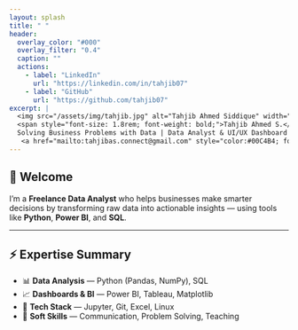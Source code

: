 ```yaml
---
layout: splash
title: " "
header:
  overlay_color: "#000"
  overlay_filter: "0.4"
  caption: ""
  actions:
    - label: "LinkedIn"
      url: "https://linkedin.com/in/tahjib07"
    - label: "GitHub"
      url: "https://github.com/tahjib07"
excerpt: |
  <img src="/assets/img/tahjib.jpg" alt="Tahjib Ahmed Siddique" width="120" height="120" style="border-radius: 50%; margin-bottom: 1rem;"><br>
  <span style="font-size: 1.8rem; font-weight: bold;">Tahjib Ahmed S.</span><br>
  Solving Business Problems with Data | Data Analyst & UI/UX Dashboard Designer | Turning Raw Data into Business Growth
   <a href="mailto:tahjibas.connect@gmail.com" style="color:#00C4B4; font-weight:bold; font-size:1rem; display:inline-block; margin-top:0.5rem;">📩 tahjibas.connect@gmail.com</a>
---
```

## 👋 Welcome

I’m a **Freelance Data Analyst** who helps businesses make smarter decisions by transforming raw data into actionable insights — using tools like **Python**, **Power BI**, and **SQL**.

---

## ⚡ Expertise Summary

- 📊 **Data Analysis** — Python (Pandas, NumPy), SQL  
- 📈 **Dashboards & BI** — Power BI, Tableau, Matplotlib  
- 🧰 **Tech Stack** — Jupyter, Git, Excel, Linux  
- 🎯 **Soft Skills** — Communication, Problem Solving, Teaching
